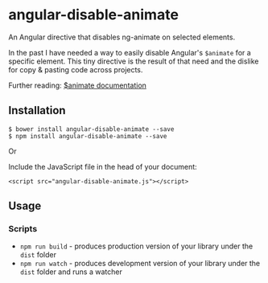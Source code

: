# angular-disable-animate

An Angular directive that disables ng-animate on selected elements.

In the past I have needed a way to easily disable Angular's `$animate` for a specific element. This
tiny directive is the result of that need and the dislike for copy & pasting code across projects.

Further reading: [$animate documentation][animate_docs]

## Installation

```
$ bower install angular-disable-animate --save
$ npm install angular-disable-animate --save
```

Or

Include the JavaScript file in the head of your document:

```
<script src="angular-disable-animate.js"></script>
```

## Usage



### Scripts

* `npm run build` - produces production version of your library under the `dist` folder
* `npm run watch` - produces development version of your library under the `dist` folder and runs a
    watcher


[animate_docs]: https://docs.angularjs.org/api/ng/service/$animate

